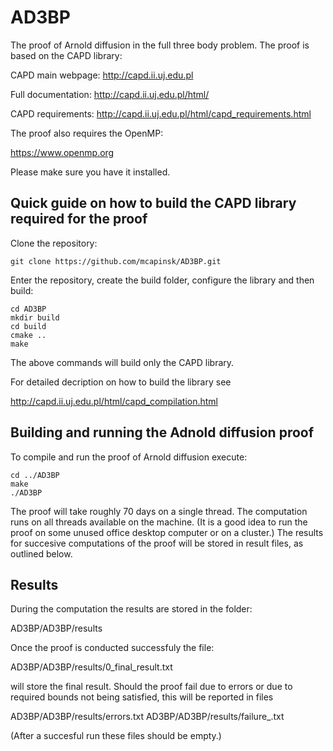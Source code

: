 # AD3BP
The proof of Arnold diffusion in the full three body problem. The proof is based on the CAPD library:

CAPD main webpage: http://capd.ii.uj.edu.pl

Full documentation: http://capd.ii.uj.edu.pl/html/

CAPD requirements: http://capd.ii.uj.edu.pl/html/capd_requirements.html

The proof also requires the OpenMP:

https://www.openmp.org

Please make sure you have it installed.

## Quick guide on how to build the CAPD library required for the proof

Clone the repository:

    git clone https://github.com/mcapinsk/AD3BP.git
    
Enter the repository, create the build folder, configure the library and then build:

    cd AD3BP
    mkdir build
    cd build
    cmake ..
    make

The above commands will build only the CAPD library.

For detailed decription on how to build the library see

http://capd.ii.uj.edu.pl/html/capd_compilation.html

## Building and running the Adnold diffusion proof

To compile and run the proof of Arnold diffusion execute:

    cd ../AD3BP
    make
    ./AD3BP

The proof will take roughly 70 days on a single thread. The computation runs on all threads available on the machine. (It is a good idea to run the proof on some unused office desktop computer or on a cluster.) The results for succesive computations of the proof will be stored in result files, as outlined below.

## Results

During the computation the results are stored in the folder:

AD3BP/AD3BP/results

Once the proof is conducted successfuly the file:

AD3BP/AD3BP/results/0_final_result.txt

will store the final result. Should the proof fail due to errors or due to required bounds not being satisfied, this will be reported in files

AD3BP/AD3BP/results/errors.txt
AD3BP/AD3BP/results/failure_.txt

(After a succesful run these files should be empty.)


